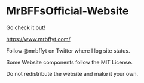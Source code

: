 # MrBFFsOfficial-Website

Go check it out!

https://www.mrbffyt.com/

Follow @mrbffyt on Twitter where I log site status.

Some Website components follow the MIT License.

Do not redistribute the website and make it your own.

